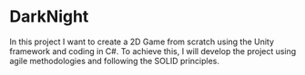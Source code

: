 # DarkNight
In this project I want to create a 2D Game from scratch using the Unity framework and coding in C#. To achieve this, I will develop the project using 
agile methodologies and following the SOLID principles.
